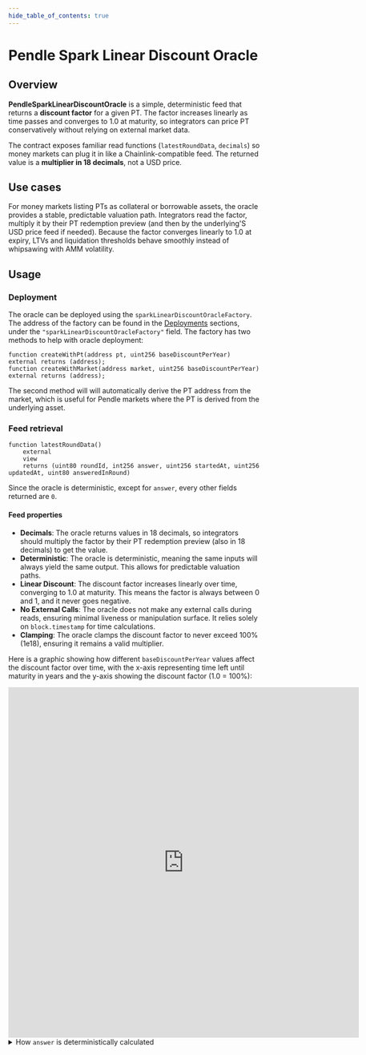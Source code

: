 ```yaml
---
hide_table_of_contents: true
---
```


# Pendle Spark Linear Discount Oracle

## Overview

**PendleSparkLinearDiscountOracle** is a simple, deterministic feed that returns a **discount factor** for a given PT. The factor increases linearly as time passes and converges to 1.0 at maturity, so integrators can price PT conservatively without relying on external market data.

The contract exposes familiar read functions (`latestRoundData`, `decimals`) so money markets can plug it in like a Chainlink-compatible feed. The returned value is a **multiplier in 18 decimals**, not a USD price.

## Use cases

For money markets listing PTs as collateral or borrowable assets, the oracle provides a stable, predictable valuation path. Integrators read the factor, multiply it by their PT redemption preview (and then by the underlying'S USD price feed if needed). Because the factor converges linearly to 1.0 at expiry, LTVs and liquidation thresholds behave smoothly instead of whipsawing with AMM volatility.

## Usage

### Deployment

The oracle can be deployed using the `sparkLinearDiscountOracleFactory`. The address of the factory can be found in the [Deployments](../../Deployments/Ethereum.md) sections, under the `"sparkLinearDiscountOracleFactory"` field. The factory has two methods to help with oracle deployment:

```sol
function createWithPt(address pt, uint256 baseDiscountPerYear) external returns (address);
function createWithMarket(address market, uint256 baseDiscountPerYear) external returns (address);
```

The second method will will automatically derive the PT address from the market, which is useful for Pendle markets where the PT is derived from the underlying asset.

### Feed retrieval

```sol
function latestRoundData()
    external
    view
    returns (uint80 roundId, int256 answer, uint256 startedAt, uint256 updatedAt, uint80 answeredInRound)
```

Since the oracle is deterministic, except for `answer`, every other fields returned are `0`.

#### Feed properties

- **Decimals**: The oracle returns values in 18 decimals, so integrators should multiply the factor by their PT redemption preview (also in 18 decimals) to get the value.
- **Deterministic**: The oracle is deterministic, meaning the same inputs will always yield the same output. This allows for predictable valuation paths.
- **Linear Discount**: The discount factor increases linearly over time, converging to 1.0 at maturity. This means the factor is always between 0 and 1, and it never goes negative.
- **No External Calls**: The oracle does not make any external calls during reads, ensuring minimal liveness or manipulation surface. It relies solely on `block.timestamp` for time calculations.
- **Clamping**: The oracle clamps the discount factor to never exceed 100% (1e18), ensuring it remains a valid multiplier.

Here is a graphic showing how different `baseDiscountPerYear` values affect the discount factor over time, with the x-axis representing time left until maturity in years and the y-axis showing the discount factor (1.0 = 100%):

<iframe src="https://www.desmos.com/calculator/maytjkrvor?embed" width="700" height="700" style={{border: "1px solid #ccc"}} frameborder="0"></iframe>

<details>
<summary>How <code>answer</code> is deterministically calculated</summary>

The `answer` relies on two parameters:
- `baseDiscountPerYear` - the annual discount slope, expressed in wad (1e18 = 100%/year).
- `maturity` - the PT maturity timestamp in seconds (`PT.expiry()`).

The `answer` at a given time `t` (in seconds) is calculated as follows:
$$
\text{answer} =
    \min\left(
        10^{18},
        10^{18} - \frac{(t - \text{maturity})}{365 \cdot 24 \cdot 60 \cdot 60} \cdot 10^{18}
    \right)
$$

</details>

